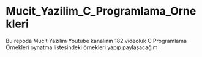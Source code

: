 # Mucit_Yazilim_C_Programlama_Ornekleri
 Bu repoda Mucit Yazılım Youtube kanalının 182 videoluk C Programlama Örnekleri oynatma listesindeki örnekleri yapıp paylaşacağım
